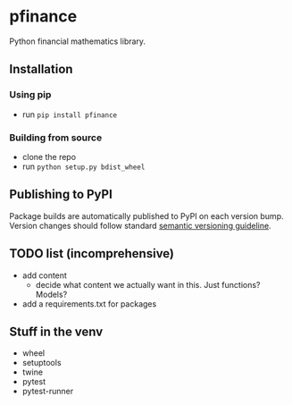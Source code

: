 # pfinance
Python financial mathematics library.

## Installation
### Using pip

- run `pip install pfinance`

### Building from source

- clone the repo
- run `python setup.py bdist_wheel`

## Publishing to PyPI

Package builds are automatically published to PyPI on each version bump. Version changes should follow standard [semantic versioning guideline](https://semver.org/).

## TODO list (incomprehensive)
- add content
  - decide what content we actually want in this. Just functions? Models?
- add a requirements.txt for packages

## Stuff in the venv
- wheel
- setuptools
- twine
- pytest
- pytest-runner
